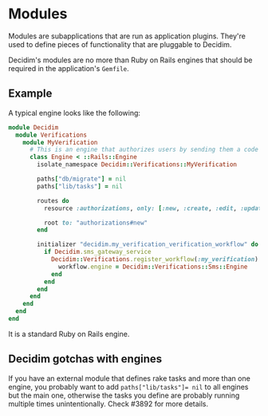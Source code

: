 # Modules

Modules are subapplications that are run as application plugins.
They're used to define pieces of functionality that are pluggable to Decidim.

Decidim's modules are no more than Ruby on Rails engines that should be required in the application's `Gemfile`.

## Example

A typical engine looks like the following:

```ruby
module Decidim
  module Verifications
    module MyVerification
      # This is an engine that authorizes users by sending them a code through an SMS.
      class Engine < ::Rails::Engine
        isolate_namespace Decidim::Verifications::MyVerification

        paths["db/migrate"] = nil
        paths["lib/tasks"] = nil

        routes do
          resource :authorizations, only: [:new, :create, :edit, :update], as: :authorization

          root to: "authorizations#new"
        end

        initializer "decidim.my_verification_verification_workflow" do |_app|
          if Decidim.sms_gateway_service
            Decidim::Verifications.register_workflow(:my_verification) do |workflow|
              workflow.engine = Decidim::Verifications::Sms::Engine
            end
          end
        end
      end
    end
  end
end
```

It is a standard Ruby on Rails engine.

## Decidim gotchas with engines

If you have an external module that defines rake tasks and more than one
engine, you probably want to add `paths["lib/tasks"]= nil` to all engines but
the main one, otherwise the tasks you define are probably running multiple
times unintentionally. Check #3892 for more details.

